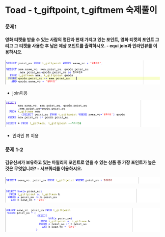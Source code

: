 # Toad - t\_giftpoint, t\_giftmem 숙제풀이

### 문제1

#### 영화 티켓을 받을 수 있는 사람의 명단과 현재 가지고 있는 포인트, 영화 티켓의 포인트 그리고 그 티켓을 사용한 후 남은 예상 포인트를 출력하시오. - equi join과 인라인뷰를 이용하시오.

![](../../.gitbook/assets/1%20%2811%29.png)

* join이용

![](../../.gitbook/assets/1+.png)

* 인라인 뷰 이용

### 문제 1-2

#### 김유신씨가 보유하고 있는 마일리지 포인트로 얻을 수 있는 상품 중 가장 포인트가 높은 것은 무엇입니까? - 서브쿼리를 이용하시오.

![1&#xB2E8;&#xACC4;](../../.gitbook/assets/1-2-1-.png)

![2&#xB2E8;&#xACC4;](../../.gitbook/assets/1-2-2-.png)

![&#xC870;&#xB9BD;](../../.gitbook/assets/1-2-.png)


